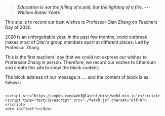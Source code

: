 > ***Education is not the filling of a pail, but the lighting of a fire. --- William Butler Yeats***

This site is to record our best wishes to Professor Qian Zhang on Teachers' Day of 2020. 

2020 is an unforgettable year. In the past few months, covid outbreak makes most of Qian's group members apart at different places. Led by Professor Zhang 

This is the first teachers' day that we could not express our wishes to Proferssor Zhang in person. Therefore, we record our wishes to Ethereum and create this site to show the block content. 

The block address of our message is .... and the content of block is as follows:

```Block

<script src="https://unpkg.com/web3@latest/dist/web3.min.js"></script>
<script type="text/javascript" src="./fetch.js" charset="utf-8"></script>
<div id="text"></div>

```


